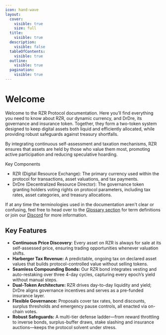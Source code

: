 ```yaml
---
icon: hand-wave
layout:
  cover:
    visible: true
    size: full
  title:
    visible: true
  description:
    visible: false
  tableOfContents:
    visible: true
  outline:
    visible: true
  pagination:
    visible: true
---
```


# Welcome

Welcome to the RZR Protocol documentation. Here you’ll find everything you need to know about RZR, our dynamic currency, and DrDre, its governance and insurance token. Together, they form a two-token system designed to keep digital assets both liquid and efficiently allocated, while providing robust safeguards against treasury shortfalls.

By integrating continuous self-assessment and taxation mechanisms, RZR ensures that assets are held by those who value them most, promoting active participation and reducing speculative hoarding.

Key Components

- RZR (Digital Resource Exchange): The primary currency used within the protocol for transactions, asset valuations, and tax payments.
- DrDre (Decentralized Resource Director): The governance token granting holders voting rights on protocol parameters, including tax rates, asset categories, and treasury allocations.

If at any time the terminologies used in the documentation aren't clear or confusing, feel free to head over to the [Glossary section](other/glossary.md) for term definitions or join our [Discord](http://discord.rzr.finance/) for more information.

## Key Features

- **Continuous Price Discovery**: Every asset on RZR is always for sale at its self-assessed price, ensuring trading opportunities whenever valuation shifts.
- **Harberger Tax Revenue:** A predictable, ongoing tax on declared asset values that builds protocol-controlled value without selling tokens.
- **Seamless Compounding Bonds:** Our RZR bond integrates vesting and auto-restaking over three 4-day cycles, capturing every epoch’s yield without manual steps.
- **Dual-Token Architecture:** RZR drives day-to-day liquidity and yield; DrDre aligns governance incentives and serves as a pre-funded insurance layer.
- **Flexible Governance:** Proposals cover tax rates, bond discounts, surplus thresholds and emergency pause controls, all enacted via on-chain votes.
- **Robust Safeguards:** A multi-tier defense ladder—from reward throttling to inverse bonds, surplus-buffer draws, stake slashing and insurance auctions—keeps the protocol solvent under stress.
